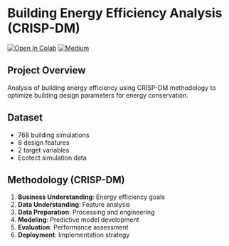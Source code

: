 # Building Energy Efficiency Analysis (CRISP-DM)
[![Open In Colab](https://colab.research.google.com/assets/colab-badge.svg)](https://colab.research.google.com/github/pruthvik-sheth/CMPE-255-Data-Mining/blob/main/Assignments/CRISPDM-SEMMA-KDD/CRISPDM/Building-Energy-Analysis-CRISPDM.ipynb) [![Medium](https://img.shields.io/badge/Medium-12100E?style=flat&logo=medium&logoColor=white)](https://medium.com/@pns00911/predicting-building-energy-efficiency-using-machine-learning-a-crisp-dm-approach-53945350273c)

## Project Overview
Analysis of building energy efficiency using CRISP-DM methodology to optimize building design parameters for energy conservation.

## Dataset
- 768 building simulations
- 8 design features
- 2 target variables
- Ecotect simulation data

## Methodology (CRISP-DM)
1. **Business Understanding**: Energy efficiency goals
2. **Data Understanding**: Feature analysis
3. **Data Preparation**: Processing and engineering
4. **Modeling**: Predictive model development
5. **Evaluation**: Performance assessment
6. **Deployment**: Implementation strategy